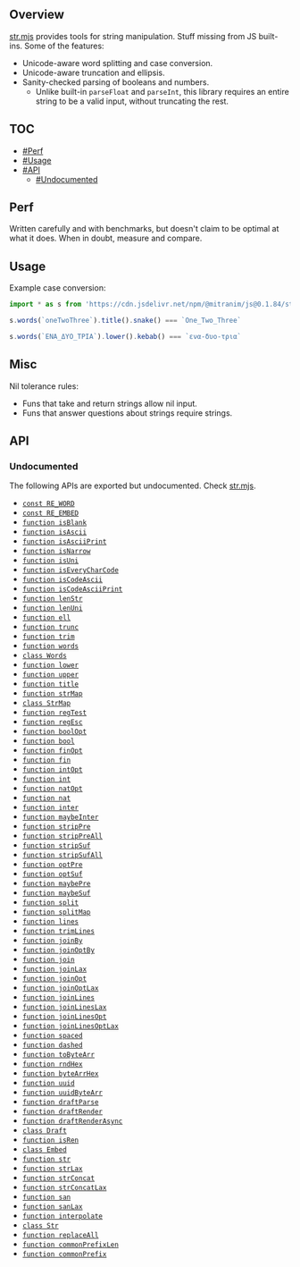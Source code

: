 ## Overview

[str.mjs](../str.mjs) provides tools for string manipulation. Stuff missing from JS built-ins. Some of the features:

* Unicode-aware word splitting and case conversion.
* Unicode-aware truncation and ellipsis.
* Sanity-checked parsing of booleans and numbers.
  * Unlike built-in `parseFloat` and `parseInt`, this library requires an entire string to be a valid input, without truncating the rest.

## TOC

* [#Perf](#perf)
* [#Usage](#usage)
* [#API](#api)
  * [#Undocumented](#undocumented)

## Perf

Written carefully and with benchmarks, but doesn't claim to be optimal at what it does. When in doubt, measure and compare.

## Usage

Example case conversion:

```js
import * as s from 'https://cdn.jsdelivr.net/npm/@mitranim/js@0.1.84/str.mjs'

s.words(`oneTwoThree`).title().snake() === `One_Two_Three`

s.words(`ΕΝΑ_ΔΥΟ_ΤΡΙΑ`).lower().kebab() === `ενα-δυο-τρια`
```

## Misc

Nil tolerance rules:

  * Funs that take and return strings allow nil input.
  * Funs that answer questions about strings require strings.

## API

### Undocumented

The following APIs are exported but undocumented. Check [str.mjs](../str.mjs).

  * [`const RE_WORD`](../str.mjs#L4)
  * [`const RE_EMBED`](../str.mjs#L5)
  * [`function isBlank`](../str.mjs#L7)
  * [`function isAscii`](../str.mjs#L8)
  * [`function isAsciiPrint`](../str.mjs#L9)
  * [`function isNarrow`](../str.mjs#L11)
  * [`function isUni`](../str.mjs#L17)
  * [`function isEveryCharCode`](../str.mjs#L19)
  * [`function isCodeAscii`](../str.mjs#L28)
  * [`function isCodeAsciiPrint`](../str.mjs#L32)
  * [`function lenStr`](../str.mjs#L36)
  * [`function lenUni`](../str.mjs#L38)
  * [`function ell`](../str.mjs#L45)
  * [`function trunc`](../str.mjs#L47)
  * [`function trim`](../str.mjs#L69)
  * [`function words`](../str.mjs#L71)
  * [`class Words`](../str.mjs#L80)
  * [`function lower`](../str.mjs#L141)
  * [`function upper`](../str.mjs#L142)
  * [`function title`](../str.mjs#L150)
  * [`function strMap`](../str.mjs#L156)
  * [`class StrMap`](../str.mjs#L170)
  * [`function regTest`](../str.mjs#L270)
  * [`function regEsc`](../str.mjs#L276)
  * [`function boolOpt`](../str.mjs#L280)
  * [`function bool`](../str.mjs#L287)
  * [`function finOpt`](../str.mjs#L289)
  * [`function fin`](../str.mjs#L294)
  * [`function intOpt`](../str.mjs#L296)
  * [`function int`](../str.mjs#L301)
  * [`function natOpt`](../str.mjs#L303)
  * [`function nat`](../str.mjs#L308)
  * [`function inter`](../str.mjs#L310)
  * [`function maybeInter`](../str.mjs#L320)
  * [`function stripPre`](../str.mjs#L330)
  * [`function stripPreAll`](../str.mjs#L337)
  * [`function stripSuf`](../str.mjs#L342)
  * [`function stripSufAll`](../str.mjs#L349)
  * [`function optPre`](../str.mjs#L354)
  * [`function optSuf`](../str.mjs#L360)
  * [`function maybePre`](../str.mjs#L366)
  * [`function maybeSuf`](../str.mjs#L372)
  * [`function split`](../str.mjs#L378)
  * [`function splitMap`](../str.mjs#L383)
  * [`function lines`](../str.mjs#L406)
  * [`function trimLines`](../str.mjs#L407)
  * [`function joinBy`](../str.mjs#L409)
  * [`function joinOptBy`](../str.mjs#L419)
  * [`function join`](../str.mjs#L429)
  * [`function joinLax`](../str.mjs#L430)
  * [`function joinOpt`](../str.mjs#L431)
  * [`function joinOptLax`](../str.mjs#L432)
  * [`function joinLines`](../str.mjs#L434)
  * [`function joinLinesLax`](../str.mjs#L435)
  * [`function joinLinesOpt`](../str.mjs#L436)
  * [`function joinLinesOptLax`](../str.mjs#L437)
  * [`function spaced`](../str.mjs#L441)
  * [`function dashed`](../str.mjs#L443)
  * [`function toByteArr`](../str.mjs#L445)
  * [`function rndHex`](../str.mjs#L450)
  * [`function byteArrHex`](../str.mjs#L455)
  * [`function uuid`](../str.mjs#L469)
  * [`function uuidByteArr`](../str.mjs#L477)
  * [`function draftParse`](../str.mjs#L491)
  * [`function draftRender`](../str.mjs#L492)
  * [`function draftRenderAsync`](../str.mjs#L493)
  * [`class Draft`](../str.mjs#L508)
  * [`function isRen`](../str.mjs#L538)
  * [`class Embed`](../str.mjs#L541)
  * [`function str`](../str.mjs#L564)
  * [`function strLax`](../str.mjs#L570)
  * [`function strConcat`](../str.mjs#L576)
  * [`function strConcatLax`](../str.mjs#L580)
  * [`function san`](../str.mjs#L588)
  * [`function sanLax`](../str.mjs#L590)
  * [`function interpolate`](../str.mjs#L593)
  * [`class Str`](../str.mjs#L612)
  * [`function replaceAll`](../str.mjs#L622)
  * [`function commonPrefixLen`](../str.mjs#L642)
  * [`function commonPrefix`](../str.mjs#L654)
